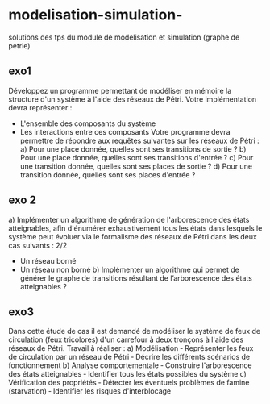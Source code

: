 # modelisation-simulation-
solutions des tps du module de modelisation et simulation (graphe de petrie)
## exo1
Développez un programme permettant de modéliser en mémoire la structure d'un système à l'aide des
réseaux de Pétri. Votre implémentation devra représenter :
- L'ensemble des composants du système
- Les interactions entre ces composants
Votre programme devra permettre de répondre aux requêtes suivantes sur les réseaux de Pétri :
a) Pour une place donnée, quelles sont ses transitions de sortie ?
b) Pour une place donnée, quelles sont ses transitions d'entrée ?
c) Pour une transition donnée, quelles sont ses places de sortie ?
d) Pour une transition donnée, quelles sont ses places d'entrée ?

## exo 2
a) Implémenter un algorithme de génération de l'arborescence des états atteignables, afin d'énumérer
exhaustivement tous les états dans lesquels le système peut évoluer via le formalisme des réseaux
de Pétri dans les deux cas suivants :
2/2
- Un réseau borné
- Un réseau non borné
b) Implémenter un algorithme qui permet de générer le graphe de transitions résultant de
l’arborescence des états atteignables ?

## exo3
Dans cette étude de cas il est demandé de modéliser le système de feux de circulation (feux tricolores)
d'un carrefour à deux tronçons à l'aide des réseaux de Pétri.
Travail à réaliser :
a) Modélisation
‑ Représenter les feux de circulation par un réseau de Pétri
‑ Décrire les différents scénarios de fonctionnement
b) Analyse comportementale
‑ Construire l'arborescence des états atteignables
‑ Identifier tous les états possibles du système
c) Vérification des propriétés
‑ Détecter les éventuels problèmes de famine (starvation)
‑ Identifier les risques d'interblocage 
